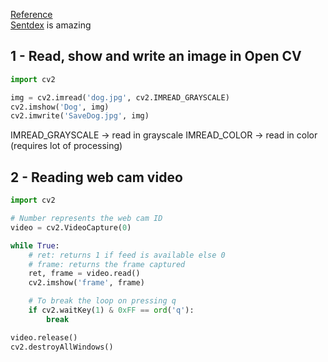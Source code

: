 [Reference](https://pythonprogramming.net/loading-images-python-opencv-tutorial/)<br>
[Sentdex](https://www.youtube.com/channel/UCfzlCWGWYyIQ0aLC5w48gBQ) is amazing

## 1 - Read, show and write an image in Open CV

```python
import cv2

img = cv2.imread('dog.jpg', cv2.IMREAD_GRAYSCALE)
cv2.imshow('Dog', img)
cv2.imwrite('SaveDog.jpg', img)
```

IMREAD_GRAYSCALE -> read in grayscale
IMREAD_COLOR -> read in color (requires lot of processing)

## 2 - Reading web cam video

```python
import cv2

# Number represents the web cam ID
video = cv2.VideoCapture(0)

while True:
    # ret: returns 1 if feed is available else 0
    # frame: returns the frame captured
    ret, frame = video.read()
    cv2.imshow('frame', frame)

    # To break the loop on pressing q
    if cv2.waitKey(1) & 0xFF == ord('q'):
        break

video.release()
cv2.destroyAllWindows()
```
